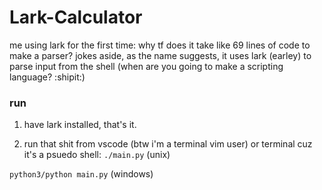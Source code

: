 # Lark-Calculator
me using lark for the first time: why tf does it take like 69 lines of code to make a parser?
jokes aside, as the name suggests, it uses lark (earley) to parse input from the shell (when are you going to make a scripting language? :shipit:)

### run
1. have lark installed, that's it.

2. run that shit from vscode (btw i'm a terminal vim user) or terminal cuz it's a psuedo shell:
`./main.py` (unix)

`python3/python main.py` (windows)
